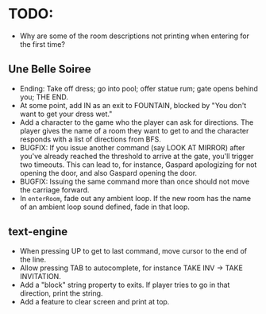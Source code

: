 # TODO:

* Why are some of the room descriptions not printing when entering for the first time?

## Une Belle Soiree
* Ending: Take off dress; go into pool; offer statue rum; gate opens behind you; THE END.
* At some point, add IN as an exit to FOUNTAIN, blocked by "You don't want to get your dress wet."
* Add a character to the game who the player can ask for directions. The player gives the name of a room they want to get to and the character responds with a list of directions from BFS.
* BUGFIX: If you issue another command (say LOOK AT MIRROR) after you've already reached the threshold to arrive at the gate, you'll trigger two timeouts. This can lead to, for instance, Gaspard apologizing for not opening the door, and also Gaspard opening the door.
* BUGFIX: Issuing the same command more than once should not move the carriage forward.
* In `enterRoom`, fade out any ambient loop. If the new room has the name of an ambient loop sound defined, fade in that loop.

## text-engine
* When pressing UP to get to last command, move cursor to the end of the line.
* Allow pressing TAB to autocomplete, for instance TAKE INV -> TAKE INVITATION.
* Add a "block" string property to exits. If player tries to go in that direction, print the string.
* Add a feature to clear screen and print at top.
